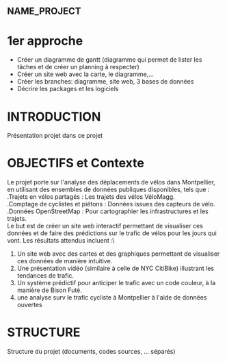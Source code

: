 ## NAME_PROJECT

# 1er approche 
- Créer un diagramme de gantt (diagramme qui permet de lister les tâches et de créer un planning à respecter)
- Créer un site web avec la carte, le diagramme,...
- Créer les branches: diagramme, site web, 3 bases de données 
- Décrire les packages et les logiciels 

# INTRODUCTION
Présentation projet
dans ce projet

# OBJECTIFS et Contexte
Le projet porte sur l'analyse des déplacements de vélos dans Montpellier, en utilisant des ensembles de données publiques disponibles, tels que :  \
      .Trajets en vélos partagés : Les trajets des vélos VéloMagg.\
      .Comptage de cyclistes et piétons : Données issues des capteurs de vélo.\
      .Données OpenStreetMap : Pour cartographier les infrastructures et les trajets.\
Le but est de créer un site web interactif permettant de visualiser ces données et de faire des prédictions sur le trafic de vélos pour les jours qui vont. Les résultats attendus incluent :\

1) Un site web avec des cartes et des graphiques permettant de visualiser ces données de manière intuitive.
2) Une présentation vidéo (similaire à celle de NYC CitiBike) illustrant les tendances de trafic.
3) Un système prédictif pour anticiper le trafic avec un code couleur, à la manière de Bison Futé.
4) une analyse surv le trafic cycliste à Montpellier à l'aide de données ouvertes 
# STRUCTURE
Structure du projet (documents, codes sources, ... séparés)

